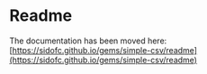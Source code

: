# Readme

The documentation has been moved here: [https://sidofc.github.io/gems/simple-csv/readme](https://sidofc.github.io/gems/simple-csv/readme)
